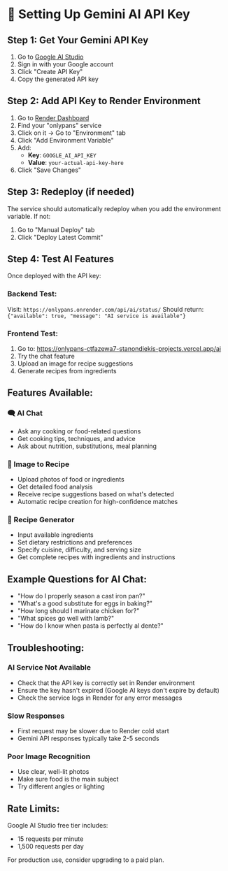 # 🤖 Setting Up Gemini AI API Key

## Step 1: Get Your Gemini API Key

1. Go to [Google AI Studio](https://aistudio.google.com/app/apikey)
2. Sign in with your Google account
3. Click "Create API Key"
4. Copy the generated API key

## Step 2: Add API Key to Render Environment

1. Go to [Render Dashboard](https://dashboard.render.com)
2. Find your "onlypans" service
3. Click on it → Go to "Environment" tab
4. Click "Add Environment Variable"
5. Add:
   - **Key**: `GOOGLE_AI_API_KEY`
   - **Value**: `your-actual-api-key-here`
6. Click "Save Changes"

## Step 3: Redeploy (if needed)

The service should automatically redeploy when you add the environment variable. If not:
1. Go to "Manual Deploy" tab
2. Click "Deploy Latest Commit"

## Step 4: Test AI Features

Once deployed with the API key:

### Backend Test:
Visit: `https://onlypans.onrender.com/api/ai/status/`
Should return: `{"available": true, "message": "AI service is available"}`

### Frontend Test:
1. Go to: https://onlypans-ctfazewa7-stanondiekis-projects.vercel.app/ai
2. Try the chat feature
3. Upload an image for recipe suggestions
4. Generate recipes from ingredients

## Features Available:

### 🗨️ AI Chat
- Ask any cooking or food-related questions
- Get cooking tips, techniques, and advice
- Ask about nutrition, substitutions, meal planning

### 📸 Image to Recipe
- Upload photos of food or ingredients
- Get detailed food analysis
- Receive recipe suggestions based on what's detected
- Automatic recipe creation for high-confidence matches

### 🍳 Recipe Generator
- Input available ingredients
- Set dietary restrictions and preferences
- Specify cuisine, difficulty, and serving size
- Get complete recipes with ingredients and instructions

## Example Questions for AI Chat:

- "How do I properly season a cast iron pan?"
- "What's a good substitute for eggs in baking?"
- "How long should I marinate chicken for?"
- "What spices go well with lamb?"
- "How do I know when pasta is perfectly al dente?"

## Troubleshooting:

### AI Service Not Available
- Check that the API key is correctly set in Render environment
- Ensure the key hasn't expired (Google AI keys don't expire by default)
- Check the service logs in Render for any error messages

### Slow Responses
- First request may be slower due to Render cold start
- Gemini API responses typically take 2-5 seconds

### Poor Image Recognition
- Use clear, well-lit photos
- Make sure food is the main subject
- Try different angles or lighting

## Rate Limits:

Google AI Studio free tier includes:
- 15 requests per minute
- 1,500 requests per day

For production use, consider upgrading to a paid plan.
